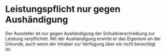 # Leistungspflicht nur gegen Aushändigung

Der Aussteller ist nur gegen Aushändigung der Schuldverschreibung zur Leistung verpflichtet. Mit der Aushändigung erwirbt er das Eigentum an der Urkunde, auch wenn der Inhaber zur Verfügung über sie nicht berechtigt ist. 

